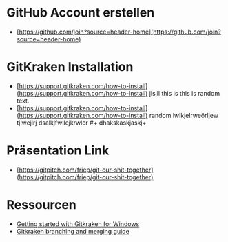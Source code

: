 # GitHub Account erstellen
- [https://github.com/join?source=header-home](https://github.com/join?source=header-home)

# GitKraken Installation
- [https://support.gitkraken.com/how-to-install](https://support.gitkraken.com/how-to-install) jlsjll this is 
this is random text. 
- [https://support.gitkraken.com/how-to-install](https://support.gitkraken.com/how-to-install) random lwlkjelrweörljew
tjlwejlrj dsalkjfwllejkrwler
#+
dhakskaskjaskj+ 


# Präsentation Link
- [https://gitpitch.com/friep/git-our-shit-together](https://gitpitch.com/friep/git-our-shit-together)


# Ressourcen
- [Getting started with Gitkraken for Windows](https://reganmusic.wordpress.com/2016/07/12/getting-started-with-gitkraken-for-windows/)
- [Gitkraken branching and merging guide](https://support.gitkraken.com/working-with-repositories/branching-and-merging)
